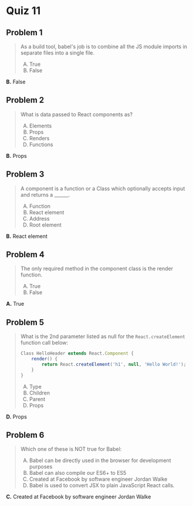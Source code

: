 <style type="text/css">ol { list-style-type: upper-alpha; }</style>

# Quiz 11

## Problem 1

> As a build tool, babel's job is to combine all the JS module imports in
  separate files into a single file.
>
> 1.  True
> 1.  False

**B.** False

## Problem 2

> What is data passed to React components as?
>
> 1.  Elements
> 1.  Props
> 1.  Renders
> 1.  Functions

**B.** Props

## Problem 3

> A component is a function or a Class which optionally accepts input and
  returns a ______.
>
> 1.  Function
> 1.  React element
> 1.  Address
> 1.  Root element

**B.** React element

## Problem 4

> The only required method in the component class is the render function.
>
> 1.  True
> 1.  False

**A.** True

## Problem 5

> What is the 2nd parameter listed as null for the `React.createElement`
  function call below:
>
> ```jsx
> Class HelloHeader extends React.Component {
>     render() {
>         return React.createElement('h1', null, 'Hello World!');
>     }
> }
> ```
>
> 1.  Туре
> 1.  Children
> 1.  Parent
> 1.  Props

**D.** Props

## Problem 6

> Which one of these is NOT true for Babel:
>
> 1.  Babel can be directly used in the browser for development purposes
> 1.  Babel can also compile our ES6+ to ES5
> 1.  Created at Facebook by software engineer Jordan Walke
> 1.  Babel is used to convert JSX to plain JavaScript React calls.

**C.** Created at Facebook by software engineer Jordan Walke
